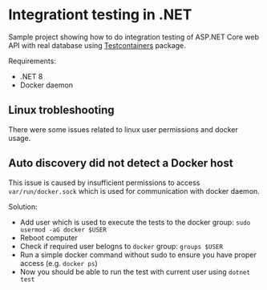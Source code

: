 # Integrationt testing in .NET

Sample project showing how to do integration testing of ASP.NET Core web API with real database using [Testcontainers](https://testcontainers.com/) package.

Requirements:

- .NET 8
- Docker daemon

## Linux trobleshooting

There were some issues related to linux user permissions and docker usage.

## Auto discovery did not detect a Docker host

This issue is caused by insufficient permissions to access `var/run/docker.sock` which is used for communication with docker daemon. 

Solution:

- Add user which is used to execute the tests to the docker group: `sudo usermod -aG docker $USER`
- Reboot computer
- Check if required user belogns to `docker` group: `groups $USER`
- Run a simple docker command without sudo to ensure you have proper access (e.g. `docker ps`)
- Now you should be able to run the test with current user using `dotnet test`
